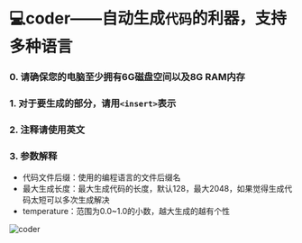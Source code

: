 # 💻coder——自动生成`代码`的利器，支持多种语言
### 0. 请确保您的电脑至少拥有6G磁盘空间以及8G RAM内存
### 1. 对于要生成的部分，请用`<insert>`表示
### 2. 注释请使用英文
### 3. 参数解释
- 代码文件后缀：使用的编程语言的文件后缀名 
- 最大生成长度：最大生成代码的长度，默认128，最大2048，如果觉得生成代码太短可以多次生成解决
- temperature：范围为0.0~1.0的小数，越大生成的越有个性

![coder](https://xqy2006.github.io/store/coder.png)
